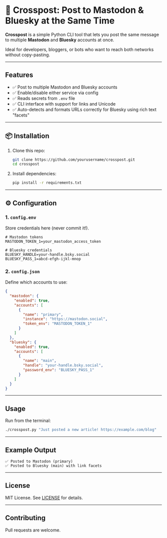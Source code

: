 # 📰 Crosspost: Post to Mastodon & Bluesky at the Same Time

**Crosspost** is a simple Python CLI tool that lets you post the same message to multiple **Mastodon** and **Bluesky** accounts at once.

Ideal for developers, bloggers, or bots who want to reach both networks without copy-pasting.

---

## Features

- ✅ Post to multiple Mastodon and Bluesky accounts
- ✅ Enable/disable either service via config
- ✅ Reads secrets from `.env` file
- ✅ CLI interface with support for links and Unicode
- ✅ Auto-detects and formats URLs correctly for Bluesky using rich text "facets"

---

## 📦 Installation

1. Clone this repo:

   ```bash
   git clone https://github.com/yourusername/crosspost.git
   cd crosspost
   ```

2. Install dependencies:

   ```bash
   pip install -r requirements.txt
   ```

---

## ⚙️ Configuration

### 1. `config.env`

Store credentials here (never commit it!).

```env
# Mastodon tokens
MASTODON_TOKEN_1=your_mastodon_access_token

# Bluesky credentials
BLUESKY_HANDLE=your-handle.bsky.social
BLUESKY_PASS_1=abcd-efgh-ijkl-mnop
```

### 2. `config.json`

Define which accounts to use:

```json
{
  "mastodon": {
    "enabled": true,
    "accounts": [
      {
        "name": "primary",
        "instance": "https://mastodon.social",
        "token_env": "MASTODON_TOKEN_1"
      }
    ]
  },
  "bluesky": {
    "enabled": true,
    "accounts": [
      {
        "name": "main",
        "handle": "your-handle.bsky.social",
        "password_env": "BLUESKY_PASS_1"
      }
    ]
  }
}
```

---

## Usage

Run from the terminal:

```bash
./crosspost.py "Just posted a new article! https://example.com/blog"
```

---

## Example Output

```
✅ Posted to Mastodon (primary)
✅ Posted to Bluesky (main) with link facets
```

---

## License

MIT License. See [LICENSE](LICENSE) for details.

---

## Contributing

Pull requests are welcome.

